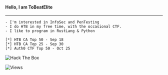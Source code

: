 #### Hello, I am <bold>ToBeatElite</bold> 
---
```
- I'm interested in InfoSec and PenTesting
- I do HTB in my free time, with the occasional CTF.
- I like to program in RustLang & Python
```
```
[*] HTB CA Top 50 - Sep 18
[*] HTB CA Top 25 - Sep 30
[*] Auth0 CTF Top 50 - Oct 25
```
<img src="http://www.hackthebox.eu/badge/image/422205" alt="Hack The Box">

![Views](https://visitor-badge.glitch.me/badge?page_id=ToBeatELIT3)

